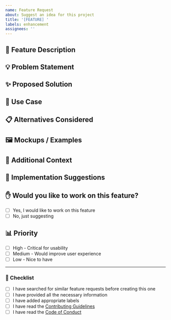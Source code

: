 ```yaml
---
name: Feature Request
about: Suggest an idea for this project
title: '[FEATURE] '
labels: enhancement
assignees: ''
---
```


## 🚀 Feature Description
<!-- A clear and concise description of the feature you'd like to see -->

## 💡 Problem Statement
<!-- Is your feature request related to a problem? Please describe -->
<!-- Example: I'm always frustrated when [...] -->

## ✨ Proposed Solution
<!-- Describe the solution you'd like -->
<!-- How should this feature work? -->

## 🎯 Use Case
<!-- Describe how this feature would be used -->
<!-- Who would benefit from this feature? -->

## 📋 Alternatives Considered
<!-- Describe any alternative solutions or features you've considered -->

## 🖼️ Mockups / Examples
<!-- If applicable, add mockups, wireframes, or examples from other projects -->

## 📝 Additional Context
<!-- Add any other context, screenshots, or examples about the feature request here -->

## 🔧 Implementation Suggestions
<!-- Optional: If you have ideas about how to implement this feature -->

## ✋ Would you like to work on this feature?
<!-- Let us know if you'd like to implement this feature -->
- [ ] Yes, I would like to work on this feature
- [ ] No, just suggesting

## 📊 Priority
<!-- How important is this feature to you? -->
- [ ] High - Critical for usability
- [ ] Medium - Would improve user experience
- [ ] Low - Nice to have

---

### 📌 Checklist
<!-- Please check all the boxes that apply -->
- [ ] I have searched for similar feature requests before creating this one
- [ ] I have provided all the necessary information
- [ ] I have added appropriate labels
- [ ] I have read the [Contributing Guidelines](../../CONTRIBUTING.md)
- [ ] I have read the [Code of Conduct](../../CODE_OF_CONDUCT.md)
